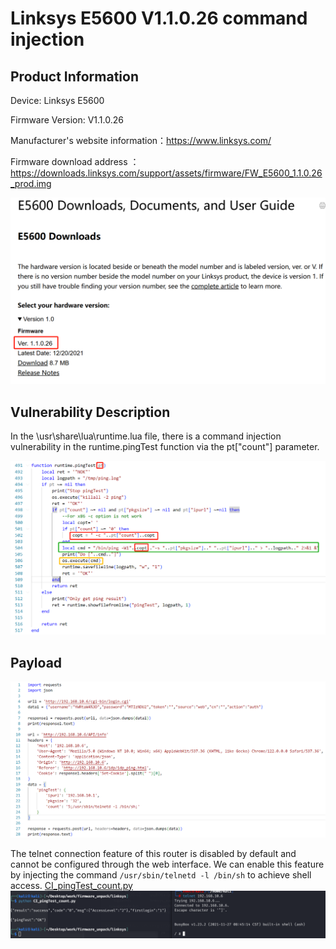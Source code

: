 # Linksys E5600 V1.1.0.26 command injection
## Product Information
Device: Linksys E5600

Firmware Version: V1.1.0.26

Manufacturer's website information：https://www.linksys.com/

Firmware download address ：https://downloads.linksys.com/support/assets/firmware/FW_E5600_1.1.0.26_prod.img

![image](https://github.com/JZP018/Vuln/blob/main/linsys/E5600/CI_pingTest_count/image-20250224230227518.png)
## Vulnerability Description

In the \usr\share\lua\runtime.lua file, there is a command injection vulnerability in the runtime.pingTest function via the pt["count"] parameter.

![image](https://github.com/JZP018/Vuln/blob/main/linsys/E5600/CI_pingTest_count/image-20250224230347733.png)

## Payload
![image](https://github.com/JZP018/Vuln/blob/main/linsys/E5600/CI_pingTest_count/image-20250224230418983.png)

The telnet connection feature of this router is disabled by default and cannot be configured through the web interface. We can enable this feature by injecting the command `/usr/sbin/telnetd -l /bin/sh` to achieve shell access. [CI_pingTest_count.py](https://github.com/JZP018/Vuln/blob/main/linsys/E5600/CI_pingTest_count/CI_pingTest_count.py)
![image](https://github.com/JZP018/Vuln/blob/main/linsys/E5600/CI_pingTest_count/image-20250224230450821.png)


